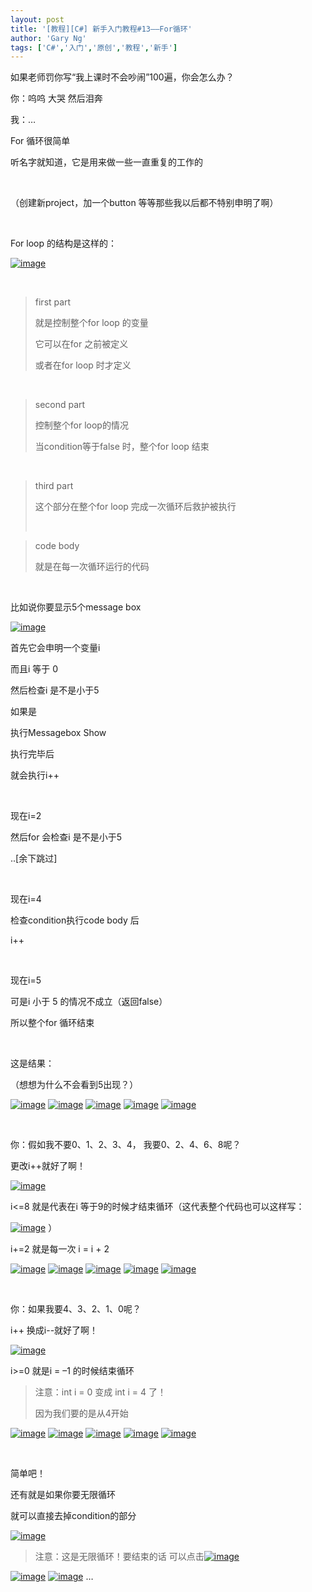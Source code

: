 ```yaml
---
layout: post
title: '[教程][C#] 新手入门教程#13——For循环'
author: 'Gary Ng'
tags: ['C#','入门','原创','教程','新手']
---
```


如果老师罚你写“我上课时不会吵闹”100遍，你会怎么办？

你：呜呜 大哭 然后泪奔

我：…

For 循环很简单

听名字就知道，它是用来做一些一直重复的工作的

 

（创建新project，加一个button 等等那些我以后都不特别申明了啊）

<!-- More -->   

For loop 的结构是这样的：

[![image](http://lh6.ggpht.com/-o73uy3lmuNY/UoopII3nuuI/AAAAAAAAGAU/nFYOLIBoeu8/image_thumb%25255B1%25255D.png?imgmax=800 "image")](http://lh3.ggpht.com/-Ghp5JyEIUQA/UoopHI5MviI/AAAAAAAAGAM/a8O2cmyemEo/s1600-h/image%25255B5%25255D.png)

 

> first part
>
> 就是控制整个for loop 的变量
>
> 它可以在for 之前被定义
>
> 或者在for loop 时才定义

 

> second part
>
> 控制整个for loop的情况
>
> 当condition等于false 时，整个for loop 结束

 

> third part
>
> 这个部分在整个for loop 完成一次循环后救护被执行
>
>  

> code body
>
> 就是在每一次循环运行的代码

 

比如说你要显示5个message box

[![image](http://lh6.ggpht.com/-sDT8Z3-EWww/UoopJlgVu3I/AAAAAAAAGAk/lIPeBpcjS1s/image_thumb%25255B2%25255D.png?imgmax=800 "image")](http://lh4.ggpht.com/-cNUeRufhq50/UoopI6jaq-I/AAAAAAAAGAc/-AEu8j2YxkQ/s1600-h/image%25255B8%25255D.png)

首先它会申明一个变量i

而且i 等于 0

然后检查i 是不是小于5

如果是

执行Messagebox Show

执行完毕后

就会执行i++

 

现在i=2

然后for 会检查i 是不是小于5

..[余下跳过]

 

现在i=4

检查condition执行code body 后

i++

 

现在i=5

可是i 小于 5 的情况不成立（返回false）

所以整个for 循环结束

 

这是结果：

（想想为什么不会看到5出现？）

[![image](http://lh3.ggpht.com/-MkRNdQNO2qA/UoopLsoO8WI/AAAAAAAAGA0/PkiBea3-ACI/image_thumb%25255B3%25255D.png?imgmax=800 "image")](http://lh3.ggpht.com/-wq9kJRcwO3U/UoopKpkynEI/AAAAAAAAGAs/720eZCDjUTQ/s1600-h/image%25255B11%25255D.png)
[![image](http://lh5.ggpht.com/-cym0PUcIrWY/UoopNmIQBxI/AAAAAAAAGBE/ISLkud6JXJM/image_thumb%25255B4%25255D.png?imgmax=800 "image")](http://lh6.ggpht.com/-Jw0hBFKZ2JU/UoopMg9tjyI/AAAAAAAAGA8/Gy8x37G7ZnA/s1600-h/image%25255B14%25255D.png)
[![image](http://lh5.ggpht.com/-OqXMjd-pEio/UoopPv20OYI/AAAAAAAAGBU/b_xouijhDVw/image_thumb%25255B5%25255D.png?imgmax=800 "image")](http://lh4.ggpht.com/-Ys65VQvUTqM/UoopOs0DWBI/AAAAAAAAGBM/opaff-fu9FY/s1600-h/image%25255B17%25255D.png)
[![image](http://lh4.ggpht.com/-7Uk6H2eZje0/UoopRHkZ-ZI/AAAAAAAAGBk/2eQoDbyaibY/image_thumb%25255B6%25255D.png?imgmax=800 "image")](http://lh5.ggpht.com/-W2X9KXSfp-o/UoopQeYJRDI/AAAAAAAAGBc/8pi9YwDrg5E/s1600-h/image%25255B20%25255D.png)
[![image](http://lh5.ggpht.com/-baUuNRsuZs4/UoopTDN6gwI/AAAAAAAAGB0/2Cnes_fmsf4/image_thumb%25255B7%25255D.png?imgmax=800 "image")](http://lh6.ggpht.com/-JjTkkl2doko/UoopSI_vcTI/AAAAAAAAGBs/7gqtfFL1n8Q/s1600-h/image%25255B23%25255D.png)

 

你：假如我不要0、1、2、3、4， 我要0、2、4、6、8呢？

更改i++就好了啊！

[![image](http://lh4.ggpht.com/-PMjAlnrVtXY/UoopVNNJstI/AAAAAAAAGCE/fuVoDStAumY/image_thumb%25255B12%25255D.png?imgmax=800 "image")](http://lh5.ggpht.com/-090rhAkPNyA/UoopUH6ODLI/AAAAAAAAGB8/78-Xx-qgUAM/s1600-h/image%25255B38%25255D.png)

i\<=8 就是代表在i 等于9的时候才结束循环（这代表整个代码也可以这样写：

[![image](http://lh6.ggpht.com/-hUpn4N6M3hI/UoopWq1Z_aI/AAAAAAAAGCU/r8J4mlz4p64/image_thumb%25255B13%25255D.png?imgmax=800 "image")](http://lh6.ggpht.com/-T9gcVXkMIho/UoopV3j8XLI/AAAAAAAAGCM/eOlXd2nZOcI/s1600-h/image%25255B41%25255D.png)
）

i+=2 就是每一次 i = i + 2

[![image](http://lh4.ggpht.com/-92YmTapQsUg/UoopYoqDmXI/AAAAAAAAGCk/unbgin1UAhw/image_thumb%25255B10%25255D.png?imgmax=800 "image")](http://lh4.ggpht.com/-qZAN6w5UB_Q/UoopXtCTuAI/AAAAAAAAGCc/04afvd-c3j0/s1600-h/image%25255B32%25255D.png)
[![image](http://lh4.ggpht.com/-bROfjyUlVnA/UoopaPFpR0I/AAAAAAAAGC0/ZooyiOhh7H4/image_thumb%25255B11%25255D.png?imgmax=800 "image")](http://lh6.ggpht.com/-yow2f1KYmiU/UoopZW563KI/AAAAAAAAGCo/0EtRkh7YLpY/s1600-h/image%25255B35%25255D.png)
[![image](http://lh5.ggpht.com/-RMK6nwcHE-E/Uoopb6HTjhI/AAAAAAAAGDE/mQeGPT-L2o4/image_thumb%25255B15%25255D.png?imgmax=800 "image")](http://lh6.ggpht.com/-nXv91ek-hBQ/Uoopa5lsggI/AAAAAAAAGC8/0nDhUTjemMQ/s1600-h/image%25255B47%25255D.png)
[![image](http://lh5.ggpht.com/-rGduVAeTdE4/UoopdjJ0a2I/AAAAAAAAGDU/j9wIfDZeMT8/image_thumb%25255B16%25255D.png?imgmax=800 "image")](http://lh5.ggpht.com/-Zi8ESksjr0w/UoopcnY8SyI/AAAAAAAAGDM/QDp0WCE_xaA/s1600-h/image%25255B50%25255D.png)
[![image](http://lh3.ggpht.com/-MDRKg7kobDU/Uoopf_9Z6lI/AAAAAAAAGDk/mNm-YYs36w8/image_thumb%25255B17%25255D.png?imgmax=800 "image")](http://lh4.ggpht.com/-Vx6Y_m_Zf6M/UoopeWPQgYI/AAAAAAAAGDc/RlrLgalenv4/s1600-h/image%25255B53%25255D.png)

 

你：如果我要4、3、2、1、0呢？

i++ 换成i--就好了啊！

[![image](http://lh6.ggpht.com/-XjWuVKIfEow/UoophhQ9AKI/AAAAAAAAGD0/pqQ9u7dLKsU/image_thumb%25255B18%25255D.png?imgmax=800 "image")](http://lh4.ggpht.com/-FCHZj6enmZs/UoopgiWPUmI/AAAAAAAAGDs/MsRkTixx1sY/s1600-h/image%25255B56%25255D.png)

i>=0 就是i = –1 的时候结束循环

> 注意：int i = 0 变成 int i = 4 了！
>
> 因为我们要的是从4开始

[![image](http://lh4.ggpht.com/-AgVX-Uk8KZU/UoopjBFtGII/AAAAAAAAGEA/_hghm6rcpOM/image_thumb%25255B20%25255D.png?imgmax=800 "image")](http://lh6.ggpht.com/-0r2BVS64TIA/UoopieKGtFI/AAAAAAAAGD8/xonykAhOVzM/s1600-h/image%25255B62%25255D.png)
[![image](http://lh3.ggpht.com/-vwEFO8ZO7wA/Uoopk_8xXII/AAAAAAAAGEU/4mTahgzoluE/image_thumb%25255B21%25255D.png?imgmax=800 "image")](http://lh4.ggpht.com/-7Kfn4-44-Bk/Uoopj38acaI/AAAAAAAAGEM/R0PFKW3deoQ/s1600-h/image%25255B65%25255D.png)
[![image](http://lh5.ggpht.com/-JYgFXCrrF-c/UoopmhNUazI/AAAAAAAAGEk/8eJUZzwloeo/image_thumb%25255B22%25255D.png?imgmax=800 "image")](http://lh6.ggpht.com/-sabjSztHGkY/Uoopl77EpKI/AAAAAAAAGEc/5-5KKrBmElE/s1600-h/image%25255B68%25255D.png)
[![image](http://lh3.ggpht.com/-XBKnEqsBVUE/UooporFqduI/AAAAAAAAGE0/IWpqs8pp5L4/image_thumb%25255B23%25255D.png?imgmax=800 "image")](http://lh4.ggpht.com/-S_kpBAulXZQ/Uoopng7fqxI/AAAAAAAAGEs/0-lJCm3ieZw/s1600-h/image%25255B71%25255D.png)
[![image](http://lh4.ggpht.com/-RzqpAXvq2EA/UoopqLzxNxI/AAAAAAAAGFE/rvuigRliY9A/image_thumb%25255B24%25255D.png?imgmax=800 "image")](http://lh6.ggpht.com/-tDPF2RnEyY0/UooppRBKTBI/AAAAAAAAGE8/Ne5ZDv4-45Y/s1600-h/image%25255B74%25255D.png)

 

简单吧！

还有就是如果你要无限循环

就可以直接去掉condition的部分

[![image](http://lh6.ggpht.com/-PAUIgFRlMpY/Uoow3PDHZTI/AAAAAAAAGGI/kpD1BJddN2U/image_thumb%25255B25%25255D.png?imgmax=800 "image")](http://lh5.ggpht.com/-fIKE7bh-4RU/Uoow2LGSZaI/AAAAAAAAGGA/KoGmaeoP0ic/s1600-h/image%25255B77%25255D.png)

> 注意：这是无限循环！要结束的话
> 可以点击[![image](http://lh6.ggpht.com/--tT-6vJ9qng/Uoow4ZmKliI/AAAAAAAAGGY/Egm5QvzNHSc/image_thumb%25255B26%25255D.png?imgmax=800 "image")](http://lh3.ggpht.com/-W_fOYGuHlSM/Uoow3mxOQaI/AAAAAAAAGGQ/pEGE57L2rio/s1600-h/image%25255B80%25255D.png)

[![image](http://lh6.ggpht.com/-xEgAqRpbxmM/Uoow5iZFsjI/AAAAAAAAGGo/m9772J2TRX0/image_thumb%25255B28%25255D.png?imgmax=800 "image")](http://lh4.ggpht.com/-0TQC-UDGz6M/Uoow432mvII/AAAAAAAAGGg/YM9urrfuoBA/s1600-h/image%25255B86%25255D.png)
[![image](http://lh4.ggpht.com/-GLYmwZqV7uE/Uoow8J9dxCI/AAAAAAAAGG4/H6WnYj1PsMA/image_thumb%25255B29%25255D.png?imgmax=800 "image")](http://lh3.ggpht.com/-3asZa3XSpI4/Uoow7RdX5XI/AAAAAAAAGGw/IJA4rtKA7lw/s1600-h/image%25255B89%25255D.png)
…

